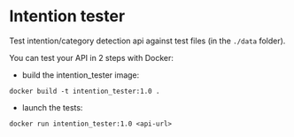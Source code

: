 # Intention tester

Test intention/category detection api against test files (in the `./data` folder).

You can test your API in 2 steps with Docker:

- build the intention_tester image:
```
docker build -t intention_tester:1.0 .
```

- launch the tests:
```
docker run intention_tester:1.0 <api-url>
```
